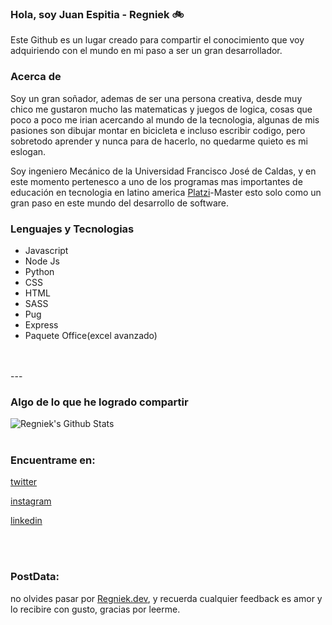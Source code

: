 

### Hola, soy Juan Espitia - Regniek 🚲


 Este Github es un lugar creado para compartir el conocimiento que voy adquiriendo con el mundo en mi paso a ser un gran desarrollador.


### Acerca de 

Soy un gran soñador, ademas de ser una persona creativa, desde muy chico me gustaron mucho las matematicas y juegos de logica, cosas que poco a poco me irian acercando al mundo de la tecnologia, algunas de mis pasiones son dibujar montar en bicicleta e incluso escribir codigo, pero sobretodo aprender y nunca para de hacerlo, no quedarme quieto es mi eslogan.

Soy ingeniero Mecánico de la Universidad Francisco José de Caldas, y en este momento pertenesco a uno de los programas mas importantes de educación en tecnologia en latino america [Platzi](https://www.platzi.com)-Master esto solo como un gran paso en este mundo del desarrollo de software.

### Lenguajes y Tecnologias

* Javascript
* Node Js
* Python
* CSS
* HTML
* SASS
* Pug
* Express
* Paquete Office(excel avanzado)
</br>
</br>
---

### Algo de lo que he logrado compartir
<img align="left" alt="Regniek's Github Stats" src="https://github-readme-stats.codestackr.vercel.app/api?username=regniek&show_icons=true&hide_border=true" />
</br>
</br>

### Encuentrame en:


[twitter](https://twitter.com/juanregniek) 

[instagram](https://instagram.com/juanregniek)

[linkedin](https://linkedin.com/in/juanregniek)

</br>
</br>

### PostData:

no olvides pasar por [Regniek.dev](http://www.regniek.dev), y recuerda cualquier feedback es amor y lo recibire con gusto, gracias por leerme.
